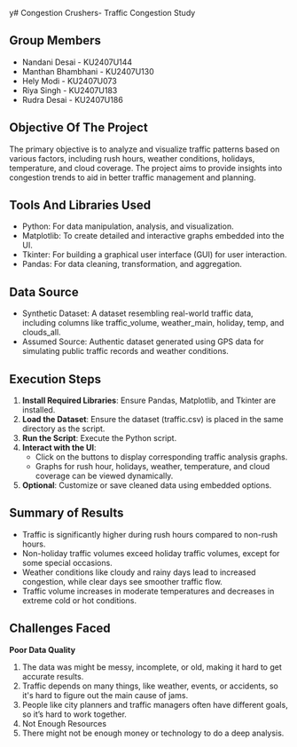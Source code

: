 y# Congestion Crushers- Traffic Congestion Study

## Group Members

- Nandani Desai - KU2407U144
- Manthan Bhambhani - KU2407U130
- Hely Modi - KU2407U073
- Riya Singh - KU2407U183
- Rudra Desai - KU2407U186

## Objective Of The Project

The primary objective is to analyze and visualize traffic patterns based on various factors, including rush hours, weather conditions, holidays, temperature, and cloud coverage. The project aims to provide insights into congestion trends to aid in better traffic management and planning.

## Tools And Libraries Used

- Python: For data manipulation, analysis, and visualization.
- Matplotlib: To create detailed and interactive graphs embedded into the UI.
- Tkinter: For building a graphical user interface (GUI) for user interaction.
- Pandas: For data cleaning, transformation, and aggregation.
  
## Data Source

- Synthetic Dataset: A dataset resembling real-world traffic data, including columns like traffic_volume, weather_main, holiday, temp, and clouds_all.
- Assumed Source: Authentic dataset generated using GPS data for simulating public traffic records and weather conditions.

## Execution Steps

1. **Install Required Libraries**: Ensure Pandas, Matplotlib, and Tkinter are installed.
2. **Load the Dataset**: Ensure the dataset (traffic.csv) is placed in the same directory as the script.
3. **Run the Script**: Execute the Python script.
4. **Interact with the UI**:
   - Click on the buttons to display corresponding traffic analysis graphs.
   - Graphs for rush hour, holidays, weather, temperature, and cloud coverage can be viewed dynamically.
5. **Optional**: Customize or save cleaned data using embedded options.

## Summary of Results

 - Traffic is significantly higher during rush hours compared to non-rush hours.
 - Non-holiday traffic volumes exceed holiday traffic volumes, except for some special occasions.
 - Weather conditions like cloudy and rainy days lead to increased congestion, while clear days see smoother traffic flow.
 - Traffic volume increases in moderate temperatures and decreases in extreme cold or hot conditions.


## Challenges Faced

**Poor Data Quality**

1) The data was might be messy, incomplete, or old, making it hard to get accurate results.
2) Traffic depends on many things, like weather, events, or accidents, so it's hard to figure out the main cause of jams.
3) People like city planners and traffic managers often have different goals, so it’s hard to work together.
4) Not Enough Resources
5) There might not be enough money or technology to do a deep analysis.




